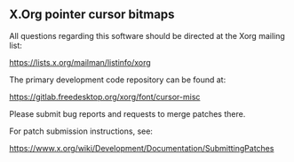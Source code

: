 X.Org pointer cursor bitmaps
----------------------------

All questions regarding this software should be directed at the
Xorg mailing list:

  https://lists.x.org/mailman/listinfo/xorg

The primary development code repository can be found at:

  https://gitlab.freedesktop.org/xorg/font/cursor-misc

Please submit bug reports and requests to merge patches there.

For patch submission instructions, see:

  https://www.x.org/wiki/Development/Documentation/SubmittingPatches


